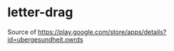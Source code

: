 letter-drag
===========

Source of https://play.google.com/store/apps/details?id=ubergesundheit.owrds
